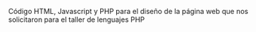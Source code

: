 Código HTML, Javascript y PHP para el diseño de la página web
que nos solicitaron para el taller de lenguajes PHP
